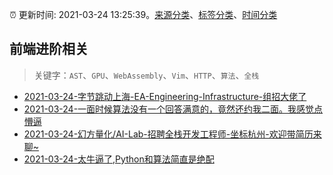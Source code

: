 :alarm_clock: 更新时间: 2021-03-24 13:25:39。[来源分类](../README.md)、[标签分类](../TAGS.md)、[时间分类](../TIMELINE.md)

## 前端进阶相关


> 关键字：`AST`、`GPU`、`WebAssembly`、`Vim`、`HTTP`、`算法`、`全栈`



- [2021-03-24-字节跳动上海-EA-Engineering-Infrastructure-组招大佬了](https://www.v2ex.com/t/764780) 
- [2021-03-24-一面时候算法没有一个回答满意的，竟然还约我二面。我感觉点懵逼](https://www.v2ex.com/t/764779) 
- [2021-03-24-幻方量化/AI-Lab-招聘全栈开发工程师-坐标杭州-欢迎带简历来聊~](https://www.v2ex.com/t/764755) 
- [2021-03-24-太牛逼了,Python和算法简直是绝配](https://sec.thief.one/article_content?a_id=e2368f25548a49aa00e7ad6784bc4a41) 